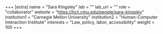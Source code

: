 +++
[extra]
name = "Sara Kingsley"
lab = ""
lab_url = ""
role = "collaborator"
website = "https://hcii.cmu.edu/people/sara-kingsley"
institution1 = "Carnegie Mellon University"
institution2 = "Human-Computer Interaction Institute"
interests = "Law, policy, labor, accessibility"
weight = 100
+++